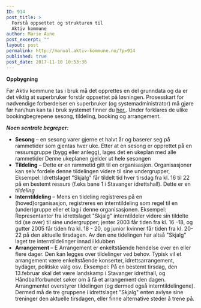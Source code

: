 ```yaml
---
ID: 914
post_title: >
  Forstå oppsettet og strukturen til
  Aktiv kommune
author: Marie Aune
post_excerpt: ""
layout: post
permalink: http://manual.aktiv-kommune.no/?p=914
published: true
post_date: 2017-11-10 10:53:36
---
```

<strong>Oppbygning </strong>

Før Aktiv kommune tas i bruk må det opprettes en del grunndata og da er det viktig at superbruker forstår oppsettet på løsningen. Prosesskart for nødvendige forberdelser en superbruker (og systemadministrator) må gjøre før han/hun kan ta i bruk systemet finner du [her.](http://manual.aktiv-kommune.no/wp-content/uploads/2018/01/Aktivkommune-prosesskart-for-nødvendige-forberedelser-for-systemadministrator-før-oppstart-PDF-3.pdf). Under forklares de ulike bookingbegrepene sesong, tildeling, booking og arrangement.

<strong><em>Noen sentrale begreper: </em></strong>
<ul>
 	<li><strong>Sesong</strong> – en sesong varer gjerne et halvt år og baserer seg på rammetider som gjentas hver uke. Etter at en sesong er opprettet på en ressursgruppe (bygg eller anlegg), lages det en ukeplan med alle rammetider Denne ukeplanen gjelder ut hele sesongen</li>
 	<li><strong>Tildeling</strong> – Dette er en rammetid gitt til en organisasjon. Organisasjoner kan selv fordele denne tildelingen videre til sine undergrupper, Eksempel: Idrettslaget "Skjalg" får tildelt tid hver tirsdag fra kl. 16 til 22 på en bestemt ressurs (f.eks bane 1 i Stavanger idrettshall). Dette er en <em>tildeling</em></li>
 	<li><strong>Interntildeling</strong> – Mens en tildeling registreres på en (hoved)organisasjon, registreres en interntildeling som regel til en (under)gruppe eller et lag i denne organisasjonen. Eksempel: Representanter fra idrettslaget "Skjalg" interntildeler videre sin tildelte tid (se over) til sine undergrupper; jenter 2003 får tiden fra kl. 16 -18, og gutter 2005 får tiden fra kl. 18 - 20, og junior kvinner får tiden fra kl. 20-22 på den aktuelle tirsdagen. Av den ene tidelingen har altså "Skjalg" laget tre interntildelinger innad i klubben</li>
 	<li><strong>Arrangement </strong>– E
Arrangement er enkeltstående hendelse over en eller flere dager. Den kan legges over tildelinger ved behov. Typisk vil et arrangement være enkeltstående konserter, idrettsarrangement, bydager, politiske valg osv. Eksempel: På en bestemt tirsdag, den 13.februar skal det være landskamp i Stavanger idretthall, og Håndballforbundet søker om å få et arrangement den dagen. Arrangmentet overstyrer tildelingen (og dermed også interntildelingene). Dermed må de tre gruppene i idrettslaget "Skjalg" enten avlyse sine treninger den aktuelle tirsdagen, eller finne alternative steder å trene på.</li>
</ul>
&nbsp;